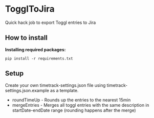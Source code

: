 # TogglToJira
Quick hack job to export Toggl entries to Jira

## How to install

**Installing required packages:**

```
pip install -r requirements.txt
```

## Setup

Create your own timetrack-settings.json file using timetrack-settings.json.example as a template.

- roundTimeUp - Rounds up the entries to the nearest 15min
- mergeEntries - Merges all toggl entries with the same description in startDate-endDate range (rounding happens after the merge)
